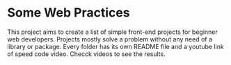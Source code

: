 # Some Web Practices

This project aims to create a list of simple front-end projects for beginner web developers.
Projects mostly solve a problem without any need of a library or package. 
Every folder has its own README file and a youtube link of speed code video. Checck videos to see the results.

